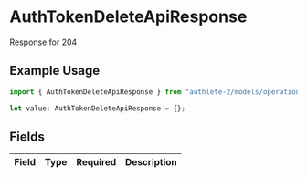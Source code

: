 # AuthTokenDeleteApiResponse

Response for 204

## Example Usage

```typescript
import { AuthTokenDeleteApiResponse } from "authlete-2/models/operations";

let value: AuthTokenDeleteApiResponse = {};
```

## Fields

| Field       | Type        | Required    | Description |
| ----------- | ----------- | ----------- | ----------- |